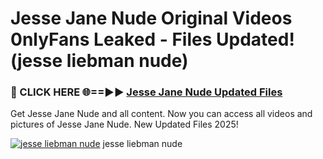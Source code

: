 # Jesse Jane Nude Original Videos 0nlyFans Leaked - Files Updated! (jesse liebman nude)

<h3>🔴 CLICK HERE 🌐==►► <a href="https://tinyurl.com/2p9ay9w9" rel="nofollow">Jesse Jane Nude Updated Files</a></h3>

Get Jesse Jane Nude and all content. Now you can access all videos and pictures of Jesse Jane Nude. New Updated Files 2025!

[![jesse liebman nude](https://i.imgur.com/KQgVmj3.gif)](https://tinyurl.com/2p9ay9w9)
jesse liebman nude